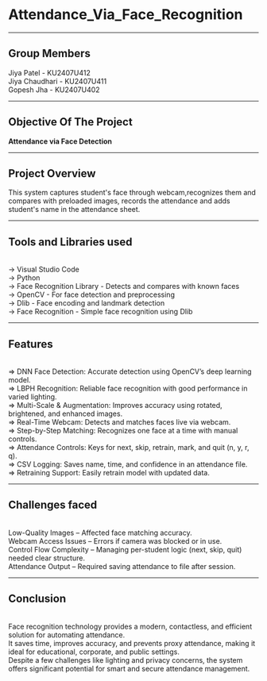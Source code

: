 # Attendance_Via_Face_Recognition
---
## Group Members

Jiya Patel - KU2407U412
<br/>Jiya Chaudhari - KU2407U411
<br/>Gopesh Jha - KU2407U402

---

## Objective Of The Project

**Attendance via Face Detection**

---

## Project Overview

This system captures student's face through webcam,recognizes them and compares with preloaded images, records the attendance and adds student's name in the attendance sheet.

---

## Tools and Libraries used

<br/>-> Visual Studio Code
<br/>-> Python 
<br/>-> Face Recognition Library - Detects and compares with known faces
<br/>-> OpenCV - For face detection and preprocessing 
<br/>-> Dlib - Face encoding and landmark detection
<br/>-> Face Recognition - Simple face recognition using Dlib

---

## Features

<br/>=> DNN Face Detection: Accurate detection using OpenCV’s deep learning model.
<br/>=> LBPH Recognition: Reliable face recognition with good performance in varied lighting.
<br/>=> Multi-Scale & Augmentation: Improves accuracy using rotated, brightened, and enhanced images.
<br/>=> Real-Time Webcam: Detects and matches faces live via webcam.
<br/>=> Step-by-Step Matching: Recognizes one face at a time with manual controls.
<br/>=> Attendance Controls: Keys for next, skip, retrain, mark, and quit (n, y, r, q).
<br/>=> CSV Logging: Saves name, time, and confidence in an attendance file.
<br/>=> Retraining Support: Easily retrain model with updated data.

---

## Challenges faced

<br/>Low-Quality Images – Affected face matching accuracy.
<br/>Webcam Access Issues – Errors if camera was blocked or in use.
<br/>Control Flow Complexity – Managing per-student logic (next, skip, quit) needed clear structure.
<br/>Attendance Output – Required saving attendance to file after session.

---

## Conclusion 

<br/>Face recognition technology provides a modern, contactless, and efficient solution for automating attendance.
<br/>It saves time, improves accuracy, and prevents proxy attendance, making it ideal for educational, corporate, and public settings.
<br/>Despite a few challenges like lighting and privacy concerns, the system offers significant potential for smart and secure attendance management.




